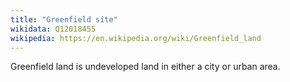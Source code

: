 ```yaml
---
title: "Greenfield site"
wikidata: Q12018455
wikipedia: https://en.wikipedia.org/wiki/Greenfield_land
---
```


Greenfield land is undeveloped land in either a city or urban area.
